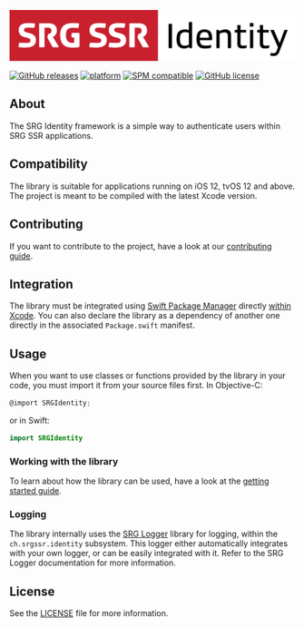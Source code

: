 [![SRG Identity logo](README-images/logo.png)](https://github.com/SRGSSR/srgidentity-apple)

[![GitHub releases](https://img.shields.io/github/v/release/SRGSSR/srgidentity-apple)](https://github.com/SRGSSR/srgidentity-apple/releases) [![platform](https://img.shields.io/badge/platfom-ios%20%7C%20tvos-blue)](https://github.com/SRGSSR/srgidentity-apple) [![SPM compatible](https://img.shields.io/badge/SPM-compatible-4BC51D.svg?style=flat)](https://swift.org/package-manager) [![GitHub license](https://img.shields.io/github/license/SRGSSR/srgidentity-apple)](https://github.com/SRGSSR/srgidentity-apple/blob/master/LICENSE)

## About

The SRG Identity framework is a simple way to authenticate users within SRG SSR applications.

## Compatibility

The library is suitable for applications running on iOS 12, tvOS 12 and above. The project is meant to be compiled with the latest Xcode version.

## Contributing

If you want to contribute to the project, have a look at our [contributing guide](CONTRIBUTING.md).

## Integration

The library must be integrated using [Swift Package Manager](https://swift.org/package-manager) directly [within Xcode](https://developer.apple.com/documentation/xcode/adding_package_dependencies_to_your_app). You can also declare the library as a dependency of another one directly in the associated `Package.swift` manifest.

## Usage

When you want to use classes or functions provided by the library in your code, you must import it from your source files first. In Objective-C:

```objective-c
@import SRGIdentity;
```

or in Swift:

```swift
import SRGIdentity
```

### Working with the library

To learn about how the library can be used, have a look at the [getting started guide](GETTING_STARTED.md).

### Logging

The library internally uses the [SRG Logger](https://github.com/SRGSSR/srglogger-apple) library for logging, within the `ch.srgssr.identity` subsystem. This logger either automatically integrates with your own logger, or can be easily integrated with it. Refer to the SRG Logger documentation for more information.

## License

See the [LICENSE](../LICENSE) file for more information.
